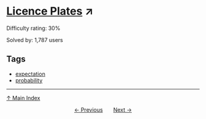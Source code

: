 # [Licence Plates](https://projecteuler.net/problem=371) ↗️

Difficulty rating: 30%

Solved by: 1,787 users
## Tags

- [expectation](../tags/expectation.md)
- [probability](../tags/probability.md)



---

[↑ Main Index](../README.md)


<div align=center><a href='370.md'>← Previous</a> &nbsp;&nbsp; &nbsp;&nbsp;  <a href='372.md'>Next →</a></div>
